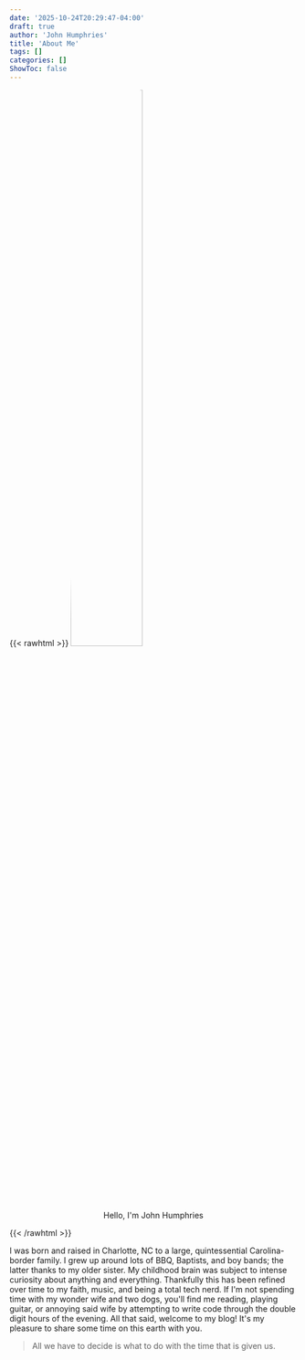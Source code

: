 ```yaml
---
date: '2025-10-24T20:29:47-04:00'
draft: true
author: 'John Humphries'
title: 'About Me'
tags: []
categories: []
ShowToc: false
---
```

{{< rawhtml >}}
<img style="border-radius:50%;margin-left:auto;margin-right:auto;" width="50%" src="/me.jpeg">
<p align="center">Hello, I'm John Humphries</p>
{{< /rawhtml >}}

I was born and raised in Charlotte, NC to a large, quintessential Carolina-border family. I grew up around lots of BBQ, Baptists, and boy bands; the latter thanks to my older sister. My childhood brain was subject to intense curiosity about anything and everything. Thankfully this has been refined over time to my faith, music, and being a total tech nerd. If I'm not spending time with my wonder wife and two dogs, you'll find me reading, playing guitar, or annoying said wife by attempting to write code through the double digit hours of the evening. All that said, welcome to my blog! It's my pleasure to share some time on this earth with you.

> All we have to decide is what to do with the time that is given us.  

